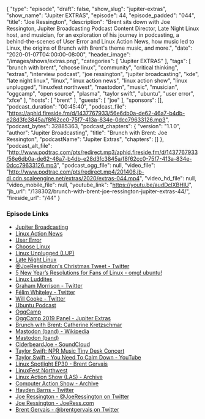 {
  "type": "episode",
  "draft": false,
  "show_slug": "jupiter-extras",
  "show_name": "Jupiter EXTRAS",
  "episode": 44,
  "episode_padded": "044",
  "title": "Joe Ressington",
  "description": "Brent sits down with Joe Ressington, Jupiter Broadcasting Podcast Content Director, Late Night Linux host, and musician, for an exploration of his journey in podcasting, a behind-the-scenes of User Error and Linux Action News, how music led to Linux, the origins of Brunch with Brent's theme music, and more.",
  "date": "2020-01-07T04:00:00-08:00",
  "header_image": "/images/shows/extras.png",
  "categories": [
    "Jupiter EXTRAS"
  ],
  "tags": [
    "brunch with brent",
    "choose linux",
    "community",
    "critical thinking",
    "extras",
    "interview podcast",
    "joe ressington",
    "jupiter broadcasting",
    "kde",
    "late night linux",
    "linux",
    "linux action news",
    "linux action show",
    "linux unplugged",
    "linuxfest northwest",
    "mastodon",
    "music",
    "musician",
    "oggcamp",
    "open source",
    "plasma",
    "taylor swift",
    "ubuntu",
    "user error",
    "xfce"
  ],
  "hosts": [
    "brent"
  ],
  "guests": [
    "joe"
  ],
  "sponsors": [],
  "podcast_duration": "00:45:40",
  "podcast_file": "https://aphid.fireside.fm/d/1437767933/56e6db0a-de62-46a7-b4db-e28d3fc3845a/f8f62cc0-75f7-413a-834e-0dcc79633126.mp3",
  "podcast_bytes": 32885363,
  "podcast_chapters": {
    "version": "1.1.0",
    "author": "Jupiter Broadcasting",
    "title": "Brunch with Brent: Joe Ressington",
    "podcastName": "Jupiter Extras",
    "chapters": []
  },
  "podcast_alt_file": "http://www.podtrac.com/pts/redirect.mp3/aphid.fireside.fm/d/1437767933/56e6db0a-de62-46a7-b4db-e28d3fc3845a/f8f62cc0-75f7-413a-834e-0dcc79633126.mp3",
  "podcast_ogg_file": null,
  "video_file": "http://www.podtrac.com/pts/redirect.mp4/201406.jb-dl.cdn.scaleengine.net/extras/2020/extras-044.mp4",
  "video_hd_file": null,
  "video_mobile_file": null,
  "youtube_link": "https://youtu.be/audDclXBHIU",
  "jb_url": "/138302/brunch-with-brent-joe-ressington-jupiter-extras-44/",
  "fireside_url": "/44"
}


### Episode Links

  * [Jupiter Broadcasting](http://jupiterbroadcasting.com/ "Jupiter Broadcasting")
  * [Linux Action News](http://linuxactionnews.com/ "Linux Action News")
  * [User Error](https://error.show/ "User Error")
  * [Choose Linux](https://chooselinux.show/ "Choose Linux")
  * [Linux Unplugged (LUP)](https://linuxunplugged.com/ "Linux Unplugged \(LUP\)")
  * [Late Night Linux](https://latenightlinux.com/ "Late Night Linux")
  * [@JoeRessington's Christmas Tweet - Twitter](https://twitter.com/JoeRessington/status/1209596633954029568 "@JoeRessington's Christmas Tweet - Twitter")
  * [5 New Year’s Resolutions for Fans of Linux - omg! ubuntu!](https://www.omgubuntu.co.uk/2020/01/new-years-resolutions-linux "5 New Year’s Resolutions for Fans of Linux - omg! ubuntu!")
  * [Linux Luddites](https://luddites.latenightlinux.com/ "Linux Luddites")
  * [Graham Morrison - Twitter](https://twitter.com/degville "Graham Morrison - Twitter")
  * [Félim Whiteley - Twitter](https://twitter.com/felimwhiteley "Félim Whiteley - Twitter")
  * [Will Cooke - Twitter](https://twitter.com/8none1 "Will Cooke - Twitter")
  * [Ubuntu Podcast](https://ubuntupodcast.org/ "Ubuntu Podcast")
  * [OggCamp](https://www.oggcamp.org/ "OggCamp")
  * [OggCamp 2019 Panel - Jupiter Extras](https://extras.show/26 "OggCamp 2019 Panel - Jupiter Extras")
  * [Brunch with Brent: Catherine Kretzschmar](https://extras.show/42 "Brunch with Brent: Catherine Kretzschmar")
  * [Mastodon (band) - Wikipedia](https://en.wikipedia.org/wiki/Mastodon_\(band\) "Mastodon \(band\) - Wikipedia")
  * [Mastodon (band)](https://www.mastodonrocks.com "Mastodon \(band\)")
  * [CiderbeardJoe - SoundCloud](https://soundcloud.com/ciderbeardjoe "CiderbeardJoe - SoundCloud")
  * [Taylor Swift: NPR Music Tiny Desk Concert](https://www.npr.org/2019/10/16/770318649/taylor-swift-tiny-desk-concert "Taylor Swift: NPR Music Tiny Desk Concert")
  * [Taylor Swift - You Need To Calm Down - YouTube](https://www.youtube.com/watch?v=Dkk9gvTmCXY "Taylor Swift - You Need To Calm Down - YouTube")
  * [Linux Spotlight EP30 - Brent Gervais](https://bigdaddylinux.com/video/episode-30-brent-gervais/ "Linux Spotlight EP30 - Brent Gervais")
  * [LinuxFest Northwest](https://linuxfestnorthwest.org "LinuxFest Northwest")
  * [Linux Action Show (LAS) - Archive](https://www.jupiterbroadcasting.com/show/linuxactionshow/ "Linux Action Show \(LAS\) - Archive")
  * [Computer Action Show - Archive](https://www.jupiterbroadcasting.com/show/cas/ "Computer Action Show - Archive")
  * [Hayden Barns - Twitter](https://twitter.com/unixterminal "Hayden Barns - Twitter")
  * [Joe Ressington - @JoeRessington on Twitter](https://twitter.com/joeressington "Joe Ressington - @JoeRessington on Twitter")
  * [Joe Ressington - JoeRess.com](https://joeress.com/ "Joe Ressington - JoeRess.com")
  * [Brent Gervais - @brentgervais on Twitter](https://twitter.com/brentgervais "Brent Gervais - @brentgervais on Twitter")


